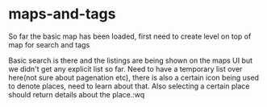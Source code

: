 # maps-and-tags

So far the basic map has been loaded, first need to create level on top of map for search and tags

Basic search is there and the listings are being shown on the maps UI but we didn't get any explicit list so far. Need to have a temporary list over here(not sure about pagenation etc), there is also a certain icon being used to denote places, need to learn about that. Also selecting a certain place should return details about the place.:wq









